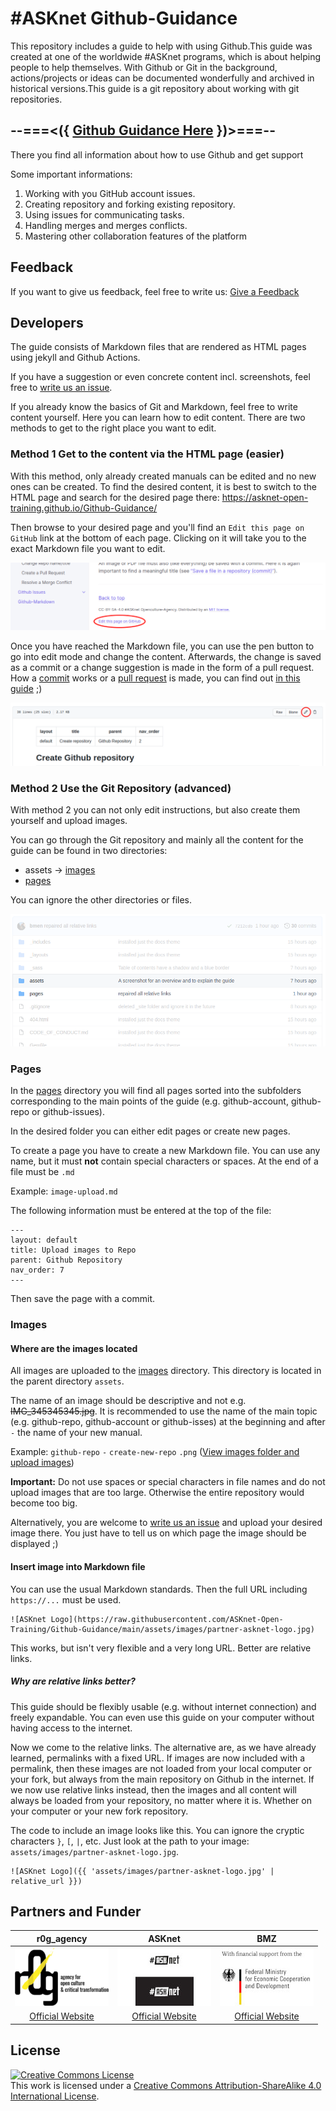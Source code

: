 # #ASKnet Github-Guidance

This repository includes a guide to help with using Github.This guide was created at one of the worldwide #ASKnet programs, which is about helping people to help themselves.  With Github or Git in the background, actions/projects or ideas can be documented wonderfully and archived in historical versions.This guide is a git repository about working with git repositories. 

## --===<({   [Github Guidance Here](https://asknet-open-training.github.io/Github-Guidance)   })>===--

There you find all information about how to use Github and get support

Some important informations:
1. Working with you GitHub account issues.
2. Creating repository and forking existing repository.
3. Using issues for communicating tasks.
4. Handling merges and merges conflicts.
5. Mastering other collaboration features of the platform

## Feedback

If you want to give us feedback, feel free to write us: [Give a Feedback](https://github.com/ASKnet-Open-Training/Github-Guidance/issues/new)

## Developers

The guide consists of Markdown files that are rendered as HTML pages using jekyll and Github Actions.

If you have a suggestion or even concrete content incl. screenshots, feel free to [write us an issue](https://github.com/ASKnet-Open-Training/Github-Guidance/issues/new).

If you already know the basics of Git and Markdown, feel free to write content yourself. Here you can learn how to edit content. There are two methods to get to the right place you want to edit.

### Method 1 Get to the content via the HTML page (easier)

With this method, only already created manuals can be edited and no new ones can be created. To find the desired content, it is best to switch to the HTML page and search for the desired page there: https://asknet-open-training.github.io/Github-Guidance/

Then browse to your desired page and you'll find an `Edit this page on GitHub` link at the bottom of each page. Clicking on it will take you to the exact Markdown file you want to edit.

![Edit this page](assets/images/readme-edit-this-page.png)

Once you have reached the Markdown file, you can use the pen button to go into edit mode and change the content. Afterwards, the change is saved as a commit or a change suggestion is made in the form of a pull request. How a [commit](https://asknet-open-training.github.io/Github-Guidance/pages/github-repo/file-save/) works or a [pull request](https://asknet-open-training.github.io/Github-Guidance/pages/github-repo/pull-request-create/) is made, you can find out [in this guide](https://asknet-open-training.github.io/Github-Guidance/) ;)

![Edit file.png](assets/images/readme-edit-file.png)

### Method 2 Use the Git Repository (advanced)

With method 2 you can not only edit instructions, but also create them yourself and upload images.

You can go through the Git repository and mainly all the content for the guide can be found in two directories:

- assets -> [images](https://github.com/ASKnet-Open-Training/Github-Guidance/tree/main/assets/images)
- [pages](https://github.com/ASKnet-Open-Training/Github-Guidance/tree/main/pages)

You can ignore the other directories or files.

![Folders for the guide](assets/images/readme-folders-for-the-guide.png)

### Pages

In the [pages](https://github.com/ASKnet-Open-Training/Github-Guidance/tree/main/pages) directory you will find all pages sorted into the subfolders corresponding to the main points of the guide (e.g. github-account, github-repo or github-issues).

In the desired folder you can either edit pages or create new pages.

To create a page you have to create a new Markdown file. You can use any name, but it must **not** contain special characters or spaces. At the end of a file must be `.md`

Example: `image-upload.md`

The following information must be entered at the top of the file:

```
---
layout: default
title: Upload images to Repo
parent: Github Repository
nav_order: 7
---
```

Then save the page with a commit.

### Images

#### Where are the images located

All images are uploaded to the [images](https://github.com/ASKnet-Open-Training/Github-Guidance/tree/main/assets/images) directory. This directory is located in the parent directory `assets`. 

The name of an image should be descriptive and not e.g. ~~IMG_345345345.jpg~~. It is recommended to use the name of the main topic (e.g. github-repo, github-account or github-isses) at the beginning and after `-` the name of your new manual.

Example: `github-repo` `-` `create-new-repo` `.png` ([View images folder and upload images](https://github.com/ASKnet-Open-Training/Github-Guidance/tree/main/assets/images))

**Important:** Do not use spaces or special characters in file names and do not upload images that are too large. Otherwise the entire repository would become too big.

Alternatively, you are welcome to [write us an issue](https://github.com/ASKnet-Open-Training/Github-Guidance/issues/new) and upload your desired image there. You just have to tell us on which page the image should be displayed ;)

#### Insert image into Markdown file

You can use the usual Markdown standards. Then the full URL including `https://...` must be used.

```
![ASKnet Logo](https://raw.githubusercontent.com/ASKnet-Open-Training/Github-Guidance/main/assets/images/partner-asknet-logo.jpg)
```

This works, but isn't very flexible and a very long URL. Better are relative links.

##### Why are relative links better?

This guide should be flexibly usable (e.g. without internet connection) and freely expandable. You can even use this guide on your computer without having access to the internet.

Now we come to the relative links. The alternative are, as we have already learned, permalinks with a fixed URL. If images are now included with a permalink, then these images are not loaded from your local computer or your fork, but always from the main repository on Github in the internet. If we now use relative links instead, then the images and all content will always be loaded from your repository, no matter where it is. Whether on your computer or your new fork repository.

The code to include an image looks like this. You can ignore the cryptic characters `}`, `[`, `|`, etc. Just look at the path to your image: `assets/images/partner-asknet-logo.jpg`.

```
![ASKnet Logo]({{ 'assets/images/partner-asknet-logo.jpg' | relative_url }})
```

## Partners and Funder

| r0g_agency | ASKnet | BMZ |
| :--------: | :----: | :-------: |
|[![r0g_agency Logo](assets/images/partner-r0g-logo.png)](https://openculture.agency/)|[![#ASKnet Logo](assets/images/partner-asknet-logo.jpg)](https://github.com/ASKnet-Open-Training) | [![BMZ Logo](assets/images/founder_BMZ.jpg)](https://www.bmz.de/en/) |
| [Official Website](https://openculture.agency/) | [Official Website](https://github.com/ASKnet-Open-Training) | [Official Website](https://www.bmz.de/en/) |

## License

<a rel="license" href="http://creativecommons.org/licenses/by-sa/4.0/"><img alt="Creative Commons License" style="border-width:0" src="https://i.creativecommons.org/l/by-sa/4.0/88x31.png" /></a><br />This work is licensed under a <a rel="license" href="http://creativecommons.org/licenses/by-sa/4.0/">Creative Commons Attribution-ShareAlike 4.0 International License</a>.
